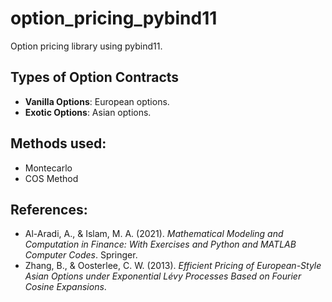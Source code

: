 # option_pricing_pybind11


Option pricing library using pybind11.



## Types of Option Contracts
- **Vanilla Options**: European options.
- **Exotic Options**: Asian options.


## Methods used: 

- Montecarlo
- COS Method


## References:

- Al-Aradi, A., & Islam, M. A. (2021). *Mathematical Modeling and Computation in Finance: With Exercises and Python and MATLAB Computer Codes*. Springer.
- Zhang, B., & Oosterlee, C. W. (2013). *Efficient Pricing of European-Style Asian Options under Exponential Lévy Processes Based on Fourier Cosine Expansions*.

